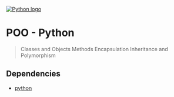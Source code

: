 <a href="https://www.python.org/"><img src="https://www.python.org/static/community_logos/python-logo-master-v3-TM.png" title="Python" alt="Python logo"></a>

# POO - Python

> Classes and Objects
> Methods
> Encapsulation
> Inheritance and Polymorphism

## Dependencies

- [python](https://www.python.org/dowloads)